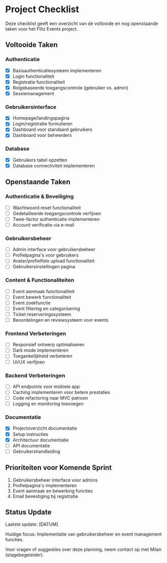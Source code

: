 # Project Checklist

Deze checklist geeft een overzicht van de voltooide en nog openstaande taken voor het Flitz Events project.

## Voltooide Taken

### Authenticatie
- [x] Basisauthenticatiesysteem implementeren
- [x] Login functionaliteit
- [x] Registratie functionaliteit
- [x] Rolgebaseerde toegangscontrole (gebruiker vs. admin)
- [x] Sessiemanagement

### Gebruikersinterface
- [x] Homepage/landingspagina
- [x] Login/registratie formulieren
- [x] Dashboard voor standaard gebruikers
- [x] Dashboard voor beheerders

### Database
- [x] Gebruikers tabel opzetten
- [x] Database connectiviteit implementeren

## Openstaande Taken

### Authenticatie & Beveiliging
- [ ] Wachtwoord reset functionaliteit
- [ ] Gedetailleerde toegangscontrole verfijnen
- [ ] Twee-factor authenticatie implementeren
- [ ] Account verificatie via e-mail

### Gebruikersbeheer
- [ ] Admin interface voor gebruikersbeheer
- [ ] Profielpagina's voor gebruikers
- [ ] Avatar/profielfoto upload functionaliteit
- [ ] Gebruikersinstellingen pagina

### Content & Functionaliteiten
- [ ] Event aanmaak functionaliteit
- [ ] Event bewerk functionaliteit
- [ ] Event zoekfunctie
- [ ] Event filtering en categorisering
- [ ] Ticket reserveringssysteem
- [ ] Beoordelingen en reviewsysteem voor events

### Frontend Verbeteringen
- [ ] Responsief ontwerp optimaliseren
- [ ] Dark mode implementeren
- [ ] Toegankelijkheid verbeteren
- [ ] UI/UX verfijnen

### Backend Verbeteringen
- [ ] API endpoints voor mobiele app
- [ ] Caching implementeren voor betere prestaties
- [ ] Code refactoring naar MVC patroon
- [ ] Logging en monitoring toevoegen

### Documentatie
- [x] Projectoverzicht documentatie
- [x] Setup instructies
- [x] Architectuur documentatie
- [ ] API documentatie
- [ ] Gebruikershandleiding

## Prioriteiten voor Komende Sprint

1. Gebruikersbeheer interface voor admins
2. Profielpagina's implementeren
3. Event aanmaak en bewerking functies
4. Email bevestiging bij registratie

## Status Update

Laatste update: [DATUM]

Huidige focus: Implementatie van gebruikersbeheer en event management functies.

Voor vragen of suggesties over deze planning, neem contact op met Milan (stagebegeleider).
